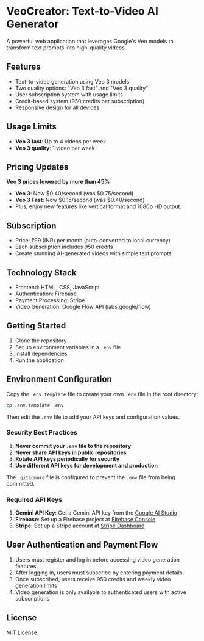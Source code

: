 # VeoCreator: Text-to-Video AI Generator

A powerful web application that leverages Google's Veo models to transform text prompts into high-quality videos.

## Features

- Text-to-video generation using Veo 3 models
- Two quality options: "Veo 3 fast" and "Veo 3 quality"
- User subscription system with usage limits
- Credit-based system (950 credits per subscription)
- Responsive design for all devices

## Usage Limits

- **Veo 3 fast**: Up to 4 videos per week
- **Veo 3 quality**: 1 video per week

## Pricing Updates

**Veo 3 prices lowered by more than 45%**
- **Veo 3**: Now $0.40/second (was $0.75/second)
- **Veo 3 Fast**: Now $0.15/second (was $0.40/second)
- Plus, enjoy new features like vertical format and 1080p HD output.

## Subscription

- Price: ₹99 (INR) per month (auto-converted to local currency)
- Each subscription includes 950 credits
- Create stunning AI-generated videos with simple text prompts

## Technology Stack

- Frontend: HTML, CSS, JavaScript
- Authentication: Firebase
- Payment Processing: Stripe
- Video Generation: Google Flow API (labs.google/flow)

## Getting Started

1. Clone the repository
2. Set up environment variables in a `.env` file
3. Install dependencies
4. Run the application

## Environment Configuration

Copy the `.env.template` file to create your own `.env` file in the root directory:

```bash
cp .env.template .env
```

Then edit the `.env` file to add your API keys and configuration values.

### Security Best Practices

1. **Never commit your `.env` file to the repository**
2. **Never share API keys in public repositories**
3. **Rotate API keys periodically for security**
4. **Use different API keys for development and production**

The `.gitignore` file is configured to prevent the `.env` file from being committed.

### Required API Keys

1. **Gemini API Key**: Get a Gemini API key from the [Google AI Studio](https://ai.google.dev/)
2. **Firebase**: Set up a Firebase project at [Firebase Console](https://console.firebase.google.com/)
3. **Stripe**: Set up a Stripe account at [Stripe Dashboard](https://dashboard.stripe.com/)

## User Authentication and Payment Flow

1. Users must register and log in before accessing video generation features
2. After logging in, users must subscribe by entering payment details
3. Once subscribed, users receive 950 credits and weekly video generation limits
4. Video generation is only available to authenticated users with active subscriptions

## License

MIT License
